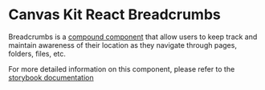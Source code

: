 # Canvas Kit React Breadcrumbs

Breadcrumbs is a
[compound component](/getting-started/for-developers/resources/compound-components/) that allow
users to keep track and maintain awareness of their location as they navigate through pages,
folders, files, etc.

For more detailed information on this component, please refer to the
[storybook documentation](https://workday.github.io/canvas-kit/?path=/docs/components-navigation-breadcrumbs-react--basic)
